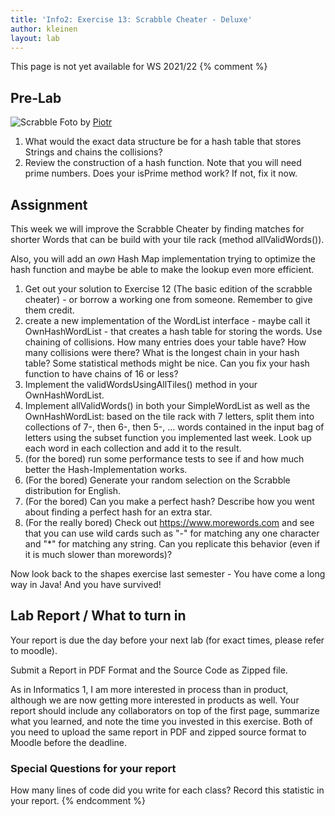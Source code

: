 ```yaml
---
title: 'Info2: Exercise 13: Scrabble Cheater - Deluxe'
author: kleinen
layout: lab
---
```

This page is not yet available for WS 2021/22
{% comment %}
## Pre-Lab

 ![Scrabble](../../images/scrabble_331161309_a8e6c6c3fd_o.jpg "scrabble 1")
Foto by [Piotr](https://www.flickr.com/photos/derbeth/331161309/)


1. What would the exact data structure be for a hash table that stores  Strings and chains the collisions?
1. Review the construction of a hash function. Note that you will need prime numbers. Does your isPrime method work? If not, fix it now.

## Assignment

This week we will improve the Scrabble Cheater by finding matches for shorter
Words that can be build with your tile rack (method allValidWords()).

Also, you will add an *own* Hash Map implementation trying to optimize the hash function
and maybe be able to make the lookup even more efficient.

1. Get out your solution to Exercise 12 (The basic edition of the scrabble cheater) - or borrow a working one from someone. Remember to give them credit.
1. create a new implementation of the WordList interface - maybe call it OwnHashWordList - that creates a hash table for storing the words. Use chaining of collisions. How many entries does your table have? How many collisions were there? What is the longest chain in your hash table? Some statistical methods might be nice. Can you fix your hash function to have chains of 16 or less?
1.   Implement the validWordsUsingAllTiles() method in your OwnHashWordList.
1. Implement allValidWords() in both your SimpleWordList as well as the OwnHashWordList:
based on the tile rack with 7 letters, split them into collections of 7-, then 6-, then 5-, ... words contained in the input bag of letters using the subset function you implemented last week. Look up each word in each collection and add it to the result.
1. (for the bored) run some performance tests to see if and how much better the Hash-Implementation works.
1.   (For the bored) Generate your random selection on the Scrabble distribution for English.
1.   (For the bored) Can you make a perfect hash? Describe how you went about finding a perfect hash for an extra star.
1.   (For the really bored) Check out https://www.morewords.com and see that you can use wild cards such as "-" for matching any one character and "\*" for matching any string. Can you replicate this behavior (even if it is much slower than morewords)?

Now look back to the shapes exercise last semester - You have come a long way in Java! And you have survived!
## Lab Report / What to turn in


Your report is due the day before your next lab (for exact times, please refer to moodle).

Submit a Report in PDF Format and the Source Code as Zipped file.

As in Informatics 1, I am more interested in process than in product,
although we are now getting more interested in products as well.
Your report should include any collaborators on top of the first page,
summarize what you learned,
and note the time you invested in this exercise.
Both of you need to upload the same report in PDF and zipped source format to Moodle before the
deadline.

### Special Questions for your report
How many lines of code did you write for each class? Record this statistic in your report.
{% endcomment %}
